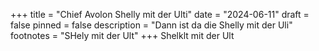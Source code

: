 +++
title = "Chief Avolon Shelly mit der Ulti"
date = "2024-06-11"
draft = false
pinned = false
description = "Dann ist da die Shelly mit der Uli"
footnotes = "SHely mit der Ult"
+++
Shelklt mit der Ult